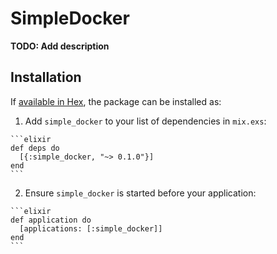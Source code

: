 # SimpleDocker

**TODO: Add description**

## Installation

If [available in Hex](https://hex.pm/docs/publish), the package can be installed as:

  1. Add `simple_docker` to your list of dependencies in `mix.exs`:


    ```elixir
    def deps do
      [{:simple_docker, "~> 0.1.0"}]
    end
    ```


  2. Ensure `simple_docker` is started before your application:


    ```elixir
    def application do
      [applications: [:simple_docker]]
    end
    ```

